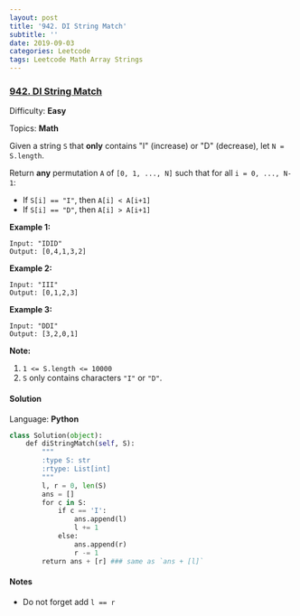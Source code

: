 ```yaml
---
layout: post
title: '942. DI String Match'
subtitle: ''
date: 2019-09-03
categories: Leetcode
tags: Leetcode Math Array Strings
---
```

### [942\. DI String Match](https://leetcode.com/problems/di-string-match/)

Difficulty: **Easy**

Topics: **Math**


Given a string `S` that **only** contains "I" (increase) or "D" (decrease), let `N = S.length`.

Return **any** permutation `A` of `[0, 1, ..., N]` such that for all `i = 0, ..., N-1`:

*   If `S[i] == "I"`, then `A[i] < A[i+1]`
*   If `S[i] == "D"`, then `A[i] > A[i+1]`

**Example 1:**

```
Input: "IDID"
Output: [0,4,1,3,2]
```


**Example 2:**

```
Input: "III"
Output: [0,1,2,3]
```


**Example 3:**

```
Input: "DDI"
Output: [3,2,0,1]
```


**Note:**

1.  `1 <= S.length <= 10000`
2.  `S` only contains characters `"I"` or `"D"`.


#### Solution

Language: **Python**

```python
class Solution(object):
    def diStringMatch(self, S):
        """
        :type S: str
        :rtype: List[int]
        """
        l, r = 0, len(S)
        ans = []
        for c in S:
            if c == 'I':
                ans.append(l)
                l += 1
            else:
                ans.append(r)
                r -= 1
        return ans + [r] ### same as `ans + [l]`
```

#### Notes
- Do not forget add `l == r`